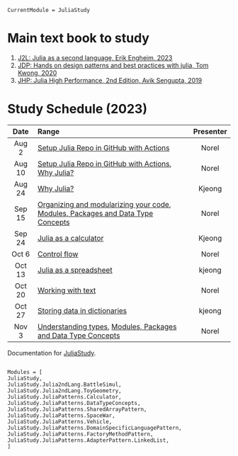 ```@meta
CurrentModule = JuliaStudy
```

# Main text book to study

1. [J2L: Julia as a second language, Erik Engheim, 2023](https://github.com/ordovician/code-samples-julia-second-language)
2. [JDP: Hands on design patterns and best practices with julia, Tom Kwong, 2020](https://github.com/PacktPublishing/Hands-on-Design-Patterns-and-Best-Practices-with-Julia)
3. [JHP: Julia High Performance, 2nd Edition, Avik Sengupta, 2019](https://github.com/PacktPublishing/Julia-High-Performance-Second-Edition)

# Study Schedule (2023)

|  Date  | Range                                                                                           | Presenter |
| :----: | :---------------------------------------------------------------------------------------------- | :-------: |
| Aug 2  | [Setup Julia Repo in GitHub with Actions](@ref)                                                 |   Norel   |
| Aug 10 | [Setup Julia Repo in GitHub with Actions](@ref), [Why Julia?](@ref)                             |   Norel   |
| Aug 24 | [Why Julia?](@ref)                                                                              |  Kjeong   |
| Sep 15 | [Organizing and modularizing your code](@ref), [Modules, Packages and Data Type Concepts](@ref) |   Norel   |
| Sep 24 | [Julia as a calculator](@ref)                                                                   |  Kjeong   |
| Oct 6  | [Control flow](@ref)                                                                            |   Norel   |
| Oct 13 | [Julia as a spreadsheet](@ref)                                                                  |  kjeong   |
| Oct 20 | [Working with text](@ref)                                                                       |   Norel   |
| Oct 27 | [Storing data in dictionaries](@ref)                                                            |  kjeong   |
| Nov 3  | [Understanding types](@ref), [Modules, Packages and Data Type Concepts](@ref)                   |   Norel   |

Documentation for [JuliaStudy](https://github.com/ecoinfos/JuliaStudy.jl).

```@index

```

```@autodocs
Modules = [
JuliaStudy,
JuliaStudy.Julia2ndLang.BattleSimul,
JuliaStudy.Julia2ndLang.ToyGeometry,
JuliaStudy.JuliaPatterns.Calculator,
JuliaStudy.JuliaPatterns.DataTypeConcepts,
JuliaStudy.JuliaPatterns.SharedArrayPattern,
JuliaStudy.JuliaPatterns.SpaceWar,
JuliaStudy.JuliaPatterns.Vehicle,
JuliaStudy.JuliaPatterns.DomainSpecificLanguagePattern,
JuliaStudy.JuliaPatterns.FactoryMethodPattern,
JuliaStudy.JuliaPatterns.AdapterPattern.LinkedList,
]
```
